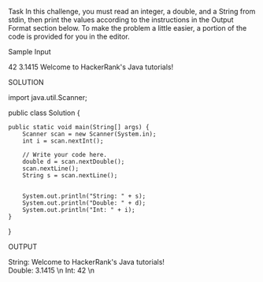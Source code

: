 Task 
In this challenge, you must read an integer, a double, and a String from stdin, then print the values according to the instructions in the Output Format section below. To make the problem a little easier, a portion of the code is provided for you in the editor.

Sample Input

42
3.1415
Welcome to HackerRank's Java tutorials!


SOLUTION  

import java.util.Scanner;

public class Solution {

    public static void main(String[] args) {
        Scanner scan = new Scanner(System.in);
        int i = scan.nextInt();

        // Write your code here.
        double d = scan.nextDouble();
        scan.nextLine();
        String s = scan.nextLine();
        

        System.out.println("String: " + s);
        System.out.println("Double: " + d);
        System.out.println("Int: " + i);
    }
}


OUTPUT 
  
  String: Welcome to HackerRank's Java tutorials! <br>
  Double: 3.1415 \n
  Int: 42 \n
